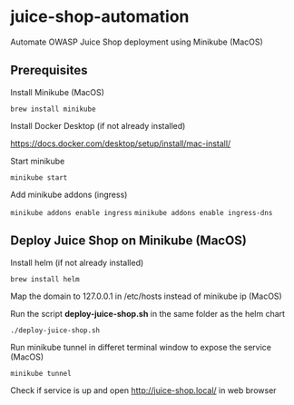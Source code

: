 # juice-shop-automation
Automate OWASP Juice Shop deployment using Minikube (MacOS)

## Prerequisites

Install Minikube (MacOS)

`brew install minikube`

Install Docker Desktop (if not already installed)

https://docs.docker.com/desktop/setup/install/mac-install/

Start minikube

`minikube start`

Add minikube addons (ingress)

`minikube addons enable ingress`
`minikube addons enable ingress-dns`


## Deploy Juice Shop on Minikube (MacOS)

Install helm (if not already installed)

`brew install helm`

Map the domain to 127.0.0.1 in /etc/hosts instead of minikube ip (MacOS)

Run the script **deploy-juice-shop.sh** in the same folder as the helm chart

`./deploy-juice-shop.sh`

Run minikube tunnel in differet terminal window to expose the service (MacOS)

`minikube tunnel`

Check if service is up and open http://juice-shop.local/ in web browser



